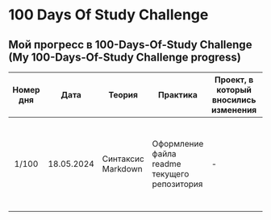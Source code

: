 # 100 Days Of Study Challenge

Мой прогресс в 100-Days-Of-Study Challenge  (My 100-Days-Of-Study Challenge progress)
---

Номер дня |   Дата      |   Теория            |            Практика           | Проект, в который вносились изменения |     Ссылки на материалы         | Примерн. длительность, ч. | 
:--------:|:-----------:|---------------------|-------------------------------|---------------------------------------|---------------------------------|--------------------------:|
1/100     | 18.05.2024  | Синтаксис Markdown  |Оформление файла readme текущего репозитория | - | 1. [Markdown Cheatsheet (EN)](https://github.com/adam-p/markdown-here/wiki/Markdown-Cheatsheet) 2. [Шпаргалка по синтаксису Markdown (рус.)](https://ydmitry.ru/blog/rukovodstvo-po-markdown-dlya-uproshcheniya-veb-razrabotki/)  | 2       
